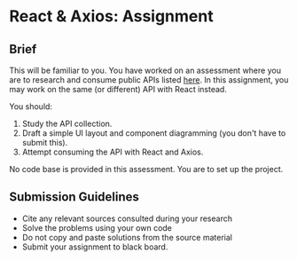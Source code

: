 # React & Axios: Assignment

## Brief

This will be familiar to you. You have worked on an assessment where you are to research and consume public APIs listed [here](https://rapidapi.com/collection/list-of-free-apis). In this assignment, you may work on the same (or different) API with React instead.

You should:
1. Study the API collection.
1. Draft a simple UI layout and component diagramming (you don't have to submit this).
1. Attempt consuming the API with React and Axios.

No code base is provided in this assessment. You are to set up the project.

## Submission Guidelines

- Cite any relevant sources consulted during your research
- Solve the problems using your own code
- Do not copy and paste solutions from the source material
- Submit your assignment to black board.

